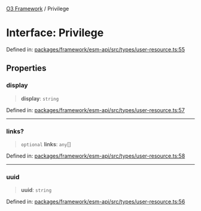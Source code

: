 [O3 Framework](../API.md) / Privilege

# Interface: Privilege

Defined in: [packages/framework/esm-api/src/types/user-resource.ts:55](https://github.com/UjjawalPrabhat/openmrs-esm-core/blob/main/packages/framework/esm-api/src/types/user-resource.ts#L55)

## Properties

### display

> **display**: `string`

Defined in: [packages/framework/esm-api/src/types/user-resource.ts:57](https://github.com/UjjawalPrabhat/openmrs-esm-core/blob/main/packages/framework/esm-api/src/types/user-resource.ts#L57)

***

### links?

> `optional` **links**: `any`[]

Defined in: [packages/framework/esm-api/src/types/user-resource.ts:58](https://github.com/UjjawalPrabhat/openmrs-esm-core/blob/main/packages/framework/esm-api/src/types/user-resource.ts#L58)

***

### uuid

> **uuid**: `string`

Defined in: [packages/framework/esm-api/src/types/user-resource.ts:56](https://github.com/UjjawalPrabhat/openmrs-esm-core/blob/main/packages/framework/esm-api/src/types/user-resource.ts#L56)
